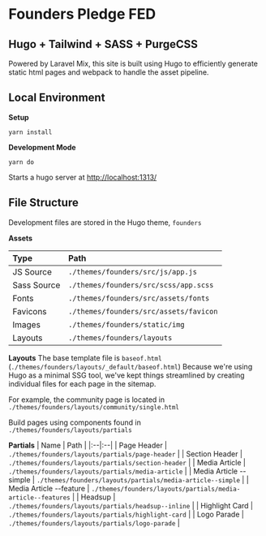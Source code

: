 # Founders Pledge FED
## Hugo + Tailwind + SASS + PurgeCSS   

Powered by Laravel Mix, this site is built using Hugo to efficiently generate static html pages and webpack to handle the asset pipeline.

## Local Environment

**Setup**
```
yarn install
```

**Development Mode**
```
yarn do
```
Starts a hugo server at [http://localhost:1313/](http://localhost:1313/)


## File Structure
Development files are stored in the Hugo theme, `founders`

**Assets**

| Type | Path |
|:--|:--|
| JS Source | `./themes/founders/src/js/app.js`  |
| Sass Source | `./themes/founders/src/scss/app.scss`  |
| Fonts | `./themes/founders/src/assets/fonts`  |
| Favicons | `./themes/founders/src/assets/favicon`  |
| Images | `./themes/founders/static/img`  |
| Layouts | `./themes/founders/layouts`  |

**Layouts**
The base template file is `baseof.html` (`./themes/founders/layouts/_default/baseof.html`)
Because we're using Hugo as a minimal SSG tool, we've kept things streamlined by creating individual files for each page in the sitemap. 

For example, the community page is located in `./themes/founders/layouts/community/single.html`

Build pages using components found in `./themes/founders/layouts/partials`

**Partials**
| Name | Path |
|:--|:--|
| Page Header | `./themes/founders/layouts/partials/page-header` |
| Section Header | `./themes/founders/layouts/partials/section-header` |
| Media Article | `./themes/founders/layouts/partials/media-article` |
| Media Article --simple | `./themes/founders/layouts/partials/media-article--simple` |
| Media Article --feature | `./themes/founders/layouts/partials/media-article--features` |
| Headsup | `./themes/founders/layouts/partials/headsup--inline` |
| Highlight Card | `./themes/founders/layouts/partials/highlight-card` |
| Logo Parade | `./themes/founders/layouts/partials/logo-parade` |


